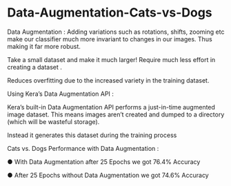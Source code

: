 # Data-Augmentation-Cats-vs-Dogs
Data Augmentation : Adding variations such as rotations, shifts, zooming etc make our classifier much more invariant to changes in our images. Thus making it far more robust.

Take a small dataset and make it much larger! Require much less effort in creating a dataset .

Reduces overfitting due to the increased variety in the training dataset.

Using Kera’s Data Augmentation API :

Kera’s built-in Data Augmentation API performs a just-in-time augmented image dataset. This means images aren’t created and dumped to a directory (which will be wasteful storage). 

Instead it generates this dataset during the training process


Cats vs. Dogs Performance with Data Augmentation :

● With Data Augmentation after 25 Epochs we got 76.4% Accuracy

● After 25 Epochs without Data Augmentation we got 74.6% Accuracy
